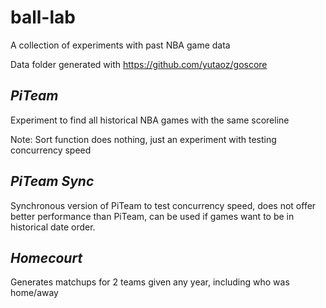 # ball-lab
A collection of experiments with past NBA game data

Data folder generated with https://github.com/yutaoz/goscore

## _PiTeam_
Experiment to find all historical NBA games with the same scoreline

Note: Sort function does nothing, just an experiment with testing concurrency speed

## _PiTeam Sync_
Synchronous version of PiTeam to test concurrency speed, does not offer better performance than PiTeam, can be used if games want to be in historical date order.

## _Homecourt_
Generates matchups for 2 teams given any year, including who was home/away
